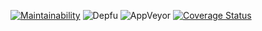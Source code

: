 [![Maintainability](https://api.codeclimate.com/v1/badges/8e80dd774b35110358de/maintainability)](https://codeclimate.com/github/aolsenjazz/midi-port-manager/maintainability)
![Depfu](https://img.shields.io/depfu/aolsenjazz/midi-port-manager)
![AppVeyor](https://img.shields.io/appveyor/build/aolsenjazz/midi-port-manager)
[![Coverage Status](https://coveralls.io/repos/github/aolsenjazz/midi-port-manager/badge.svg?branch=main)](https://coveralls.io/github/aolsenjazz/midi-port-manager?branch=main)